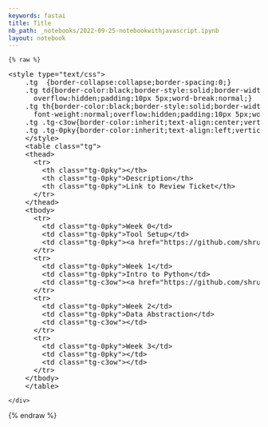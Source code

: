 ```yaml
---
keywords: fastai
title: Title
nb_path: _notebooks/2022-09-25-notebookwithjavascript.ipynb
layout: notebook
---
```


<!--
#################################################
### THIS FILE WAS AUTOGENERATED! DO NOT EDIT! ###
#################################################
# file to edit: _notebooks/2022-09-25-notebookwithjavascript.ipynb
-->

<div class="container" id="notebook-container">
        
    {% raw %}
    
<div class="cell border-box-sizing code_cell rendered">
<div class="input">

<div class="inner_cell">
    <div class="input_area">
<div class=" highlight hl-ipython3"><pre><span></span><span class="o">&lt;</span><span class="n">style</span> <span class="nb">type</span><span class="o">=</span><span class="s2">&quot;text/css&quot;</span><span class="o">&gt;</span>
    <span class="o">.</span><span class="n">tg</span>  <span class="p">{</span><span class="n">border</span><span class="o">-</span><span class="n">collapse</span><span class="p">:</span><span class="n">collapse</span><span class="p">;</span><span class="n">border</span><span class="o">-</span><span class="n">spacing</span><span class="p">:</span><span class="mi">0</span><span class="p">;}</span>
    <span class="o">.</span><span class="n">tg</span> <span class="n">td</span><span class="p">{</span><span class="n">border</span><span class="o">-</span><span class="n">color</span><span class="p">:</span><span class="n">black</span><span class="p">;</span><span class="n">border</span><span class="o">-</span><span class="n">style</span><span class="p">:</span><span class="n">solid</span><span class="p">;</span><span class="n">border</span><span class="o">-</span><span class="n">width</span><span class="p">:</span><span class="mi">1</span><span class="n">px</span><span class="p">;</span><span class="n">font</span><span class="o">-</span><span class="n">family</span><span class="p">:</span><span class="n">Arial</span><span class="p">,</span> <span class="n">sans</span><span class="o">-</span><span class="n">serif</span><span class="p">;</span><span class="n">font</span><span class="o">-</span><span class="n">size</span><span class="p">:</span><span class="mi">14</span><span class="n">px</span><span class="p">;</span>
      <span class="n">overflow</span><span class="p">:</span><span class="n">hidden</span><span class="p">;</span><span class="n">padding</span><span class="p">:</span><span class="mi">10</span><span class="n">px</span> <span class="mi">5</span><span class="n">px</span><span class="p">;</span><span class="n">word</span><span class="o">-</span><span class="k">break</span><span class="p">:</span><span class="n">normal</span><span class="p">;}</span>
    <span class="o">.</span><span class="n">tg</span> <span class="n">th</span><span class="p">{</span><span class="n">border</span><span class="o">-</span><span class="n">color</span><span class="p">:</span><span class="n">black</span><span class="p">;</span><span class="n">border</span><span class="o">-</span><span class="n">style</span><span class="p">:</span><span class="n">solid</span><span class="p">;</span><span class="n">border</span><span class="o">-</span><span class="n">width</span><span class="p">:</span><span class="mi">1</span><span class="n">px</span><span class="p">;</span><span class="n">font</span><span class="o">-</span><span class="n">family</span><span class="p">:</span><span class="n">Arial</span><span class="p">,</span> <span class="n">sans</span><span class="o">-</span><span class="n">serif</span><span class="p">;</span><span class="n">font</span><span class="o">-</span><span class="n">size</span><span class="p">:</span><span class="mi">14</span><span class="n">px</span><span class="p">;</span>
      <span class="n">font</span><span class="o">-</span><span class="n">weight</span><span class="p">:</span><span class="n">normal</span><span class="p">;</span><span class="n">overflow</span><span class="p">:</span><span class="n">hidden</span><span class="p">;</span><span class="n">padding</span><span class="p">:</span><span class="mi">10</span><span class="n">px</span> <span class="mi">5</span><span class="n">px</span><span class="p">;</span><span class="n">word</span><span class="o">-</span><span class="k">break</span><span class="p">:</span><span class="n">normal</span><span class="p">;}</span>
    <span class="o">.</span><span class="n">tg</span> <span class="o">.</span><span class="n">tg</span><span class="o">-</span><span class="n">c3ow</span><span class="p">{</span><span class="n">border</span><span class="o">-</span><span class="n">color</span><span class="p">:</span><span class="n">inherit</span><span class="p">;</span><span class="n">text</span><span class="o">-</span><span class="n">align</span><span class="p">:</span><span class="n">center</span><span class="p">;</span><span class="n">vertical</span><span class="o">-</span><span class="n">align</span><span class="p">:</span><span class="n">top</span><span class="p">}</span>
    <span class="o">.</span><span class="n">tg</span> <span class="o">.</span><span class="n">tg</span><span class="o">-</span><span class="mi">0</span><span class="n">pky</span><span class="p">{</span><span class="n">border</span><span class="o">-</span><span class="n">color</span><span class="p">:</span><span class="n">inherit</span><span class="p">;</span><span class="n">text</span><span class="o">-</span><span class="n">align</span><span class="p">:</span><span class="n">left</span><span class="p">;</span><span class="n">vertical</span><span class="o">-</span><span class="n">align</span><span class="p">:</span><span class="n">top</span><span class="p">}</span>
    <span class="o">&lt;/</span><span class="n">style</span><span class="o">&gt;</span>
    <span class="o">&lt;</span><span class="n">table</span> <span class="n">class</span><span class="o">=</span><span class="s2">&quot;tg&quot;</span><span class="o">&gt;</span>
    <span class="o">&lt;</span><span class="n">thead</span><span class="o">&gt;</span>
      <span class="o">&lt;</span><span class="n">tr</span><span class="o">&gt;</span>
        <span class="o">&lt;</span><span class="n">th</span> <span class="n">class</span><span class="o">=</span><span class="s2">&quot;tg-0pky&quot;</span><span class="o">&gt;&lt;/</span><span class="n">th</span><span class="o">&gt;</span>
        <span class="o">&lt;</span><span class="n">th</span> <span class="n">class</span><span class="o">=</span><span class="s2">&quot;tg-0pky&quot;</span><span class="o">&gt;</span><span class="n">Description</span><span class="o">&lt;/</span><span class="n">th</span><span class="o">&gt;</span>
        <span class="o">&lt;</span><span class="n">th</span> <span class="n">class</span><span class="o">=</span><span class="s2">&quot;tg-0pky&quot;</span><span class="o">&gt;</span><span class="n">Link</span> <span class="n">to</span> <span class="n">Review</span> <span class="n">Ticket</span><span class="o">&lt;/</span><span class="n">th</span><span class="o">&gt;</span>
      <span class="o">&lt;/</span><span class="n">tr</span><span class="o">&gt;</span>
    <span class="o">&lt;/</span><span class="n">thead</span><span class="o">&gt;</span>
    <span class="o">&lt;</span><span class="n">tbody</span><span class="o">&gt;</span>
      <span class="o">&lt;</span><span class="n">tr</span><span class="o">&gt;</span>
        <span class="o">&lt;</span><span class="n">td</span> <span class="n">class</span><span class="o">=</span><span class="s2">&quot;tg-0pky&quot;</span><span class="o">&gt;</span><span class="n">Week</span> <span class="mi">0</span><span class="o">&lt;/</span><span class="n">td</span><span class="o">&gt;</span>
        <span class="o">&lt;</span><span class="n">td</span> <span class="n">class</span><span class="o">=</span><span class="s2">&quot;tg-0pky&quot;</span><span class="o">&gt;</span><span class="n">Tool</span> <span class="n">Setup</span><span class="o">&lt;/</span><span class="n">td</span><span class="o">&gt;</span>
        <span class="o">&lt;</span><span class="n">td</span> <span class="n">class</span><span class="o">=</span><span class="s2">&quot;tg-0pky&quot;</span><span class="o">&gt;&lt;</span><span class="n">a</span> <span class="n">href</span><span class="o">=</span><span class="s2">&quot;https://github.com/shruthim0/repository2/issues/2#issue-1345599998&quot;</span><span class="o">&gt;&lt;</span><span class="n">span</span> <span class="n">style</span><span class="o">=</span><span class="s2">&quot;color:#905&quot;</span><span class="o">&gt;</span><span class="p">[</span><span class="n">link</span><span class="p">](</span><span class="n">https</span><span class="p">:</span><span class="o">//</span><span class="n">github</span><span class="o">.</span><span class="n">com</span><span class="o">/</span><span class="n">shruthim0</span><span class="o">/</span><span class="n">repository2</span><span class="o">/</span><span class="n">issues</span><span class="o">/</span><span class="mi">2</span><span class="c1">#issue-1345599998)&lt;/span&gt;&lt;/a&gt;&lt;/td&gt;</span>
      <span class="o">&lt;/</span><span class="n">tr</span><span class="o">&gt;</span>
      <span class="o">&lt;</span><span class="n">tr</span><span class="o">&gt;</span>
        <span class="o">&lt;</span><span class="n">td</span> <span class="n">class</span><span class="o">=</span><span class="s2">&quot;tg-0pky&quot;</span><span class="o">&gt;</span><span class="n">Week</span> <span class="mi">1</span><span class="o">&lt;/</span><span class="n">td</span><span class="o">&gt;</span>
        <span class="o">&lt;</span><span class="n">td</span> <span class="n">class</span><span class="o">=</span><span class="s2">&quot;tg-0pky&quot;</span><span class="o">&gt;</span><span class="n">Intro</span> <span class="n">to</span> <span class="n">Python</span><span class="o">&lt;/</span><span class="n">td</span><span class="o">&gt;</span>
        <span class="o">&lt;</span><span class="n">td</span> <span class="n">class</span><span class="o">=</span><span class="s2">&quot;tg-c3ow&quot;</span><span class="o">&gt;&lt;</span><span class="n">a</span> <span class="n">href</span><span class="o">=</span><span class="s2">&quot;https://github.com/shruthim0/repository2/issues/3#issue-1353592822&quot;</span><span class="o">&gt;&lt;</span><span class="n">span</span> <span class="n">style</span><span class="o">=</span><span class="s2">&quot;color:#905&quot;</span><span class="o">&gt;</span><span class="p">[</span><span class="n">link</span><span class="p">](</span><span class="n">https</span><span class="p">:</span><span class="o">//</span><span class="n">github</span><span class="o">.</span><span class="n">com</span><span class="o">/</span><span class="n">shruthim0</span><span class="o">/</span><span class="n">repository2</span><span class="o">/</span><span class="n">issues</span><span class="o">/</span><span class="mi">3</span><span class="c1">#issue-1353592822)&lt;/span&gt;&lt;/a&gt;&lt;/td&gt;</span>
      <span class="o">&lt;/</span><span class="n">tr</span><span class="o">&gt;</span>
      <span class="o">&lt;</span><span class="n">tr</span><span class="o">&gt;</span>
        <span class="o">&lt;</span><span class="n">td</span> <span class="n">class</span><span class="o">=</span><span class="s2">&quot;tg-0pky&quot;</span><span class="o">&gt;</span><span class="n">Week</span> <span class="mi">2</span><span class="o">&lt;/</span><span class="n">td</span><span class="o">&gt;</span>
        <span class="o">&lt;</span><span class="n">td</span> <span class="n">class</span><span class="o">=</span><span class="s2">&quot;tg-0pky&quot;</span><span class="o">&gt;</span><span class="n">Data</span> <span class="n">Abstraction</span><span class="o">&lt;/</span><span class="n">td</span><span class="o">&gt;</span>
        <span class="o">&lt;</span><span class="n">td</span> <span class="n">class</span><span class="o">=</span><span class="s2">&quot;tg-c3ow&quot;</span><span class="o">&gt;&lt;/</span><span class="n">td</span><span class="o">&gt;</span>
      <span class="o">&lt;/</span><span class="n">tr</span><span class="o">&gt;</span>
      <span class="o">&lt;</span><span class="n">tr</span><span class="o">&gt;</span>
        <span class="o">&lt;</span><span class="n">td</span> <span class="n">class</span><span class="o">=</span><span class="s2">&quot;tg-0pky&quot;</span><span class="o">&gt;</span><span class="n">Week</span> <span class="mi">3</span><span class="o">&lt;/</span><span class="n">td</span><span class="o">&gt;</span>
        <span class="o">&lt;</span><span class="n">td</span> <span class="n">class</span><span class="o">=</span><span class="s2">&quot;tg-0pky&quot;</span><span class="o">&gt;&lt;/</span><span class="n">td</span><span class="o">&gt;</span>
        <span class="o">&lt;</span><span class="n">td</span> <span class="n">class</span><span class="o">=</span><span class="s2">&quot;tg-c3ow&quot;</span><span class="o">&gt;&lt;/</span><span class="n">td</span><span class="o">&gt;</span>
      <span class="o">&lt;/</span><span class="n">tr</span><span class="o">&gt;</span>
    <span class="o">&lt;/</span><span class="n">tbody</span><span class="o">&gt;</span>
    <span class="o">&lt;/</span><span class="n">table</span><span class="o">&gt;</span>
</pre></div>

    </div>
</div>
</div>

</div>
    {% endraw %}

</div>
 

